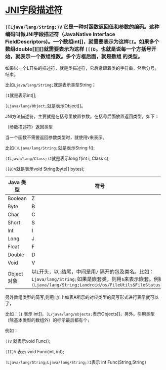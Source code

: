 # [JNI字段描述符](https://www.cnblogs.com/fnlingnzb-learner/p/7241118.html)

### `([Ljava/lang/String;)V` 它是一种对函数返回值和参数的编码。这种编码叫做JNI字段描述符（JavaNative Interface FieldDescriptors)。一个数组int[]，就需要表示为这样`[I`。如果多个数组double[][][]就需要表示为这样 `[[[D`。也就是说每一个方括号开始，就表示一个数组维数。多个方框后面，就是数组 的类型。

如果以一个L开头的描述符，就是类描述符，它后紧跟着类的字符串，然后分号`;`结束。

比如`Ljava/lang/String;`就是表示类型String；

`[I`就是表示int[];

`[Ljava/lang/Object;`就是表示Object[]。

JNI方法描述符，主要就是在括号里放置参数，在括号后面放置返回类型，如下：

（参数描述符）返回类型

当一个函数不需要返回参数类型时，就使用`V`来表示。

比如`()Ljava/lang/String;`就是表示String f();

`(ILjava/lang/Class;)J`就是表示long f(int i, Class c);

`([B)V`就是表示void String(byte[] bytes); 

| Java 类型  | 符号                                                         |
| ---------- | ------------------------------------------------------------ |
| Boolean    | Z                                                            |
| Byte       | B                                                            |
| Char       | C                                                            |
| Short      | S                                                            |
| Int        | I                                                            |
| Long       | J                                                            |
| Float      | F                                                            |
| Double     | D                                                            |
| Void       | V                                                            |
| Object对象 | 以`L`开头，以`;`结尾，中间是用`/` 隔开的包及类名。比如：`Ljava/lang/String;`如果是嵌套类，则用`$`来表示嵌套。例如 `(Ljava/lang/String;Landroid/os/FileUtils$FileStatus;)Z` |

另外数组类型的简写,则用`[`加上如表A所示的对应类型的简写形式进行表示就可以了，

比如：`[I` 表示 int[]，`[L/java/lang/objects;`表示Objects[]，另外。引用类型（除基本类型的数组外）的标示最后都有个`;`

例如：

`()V` 就表示void Func();

`(II)V` 表示 void Func(int, int);

`(Ljava/lang/String;Ljava/lang/String;)I`表示 int Func(String,String)

